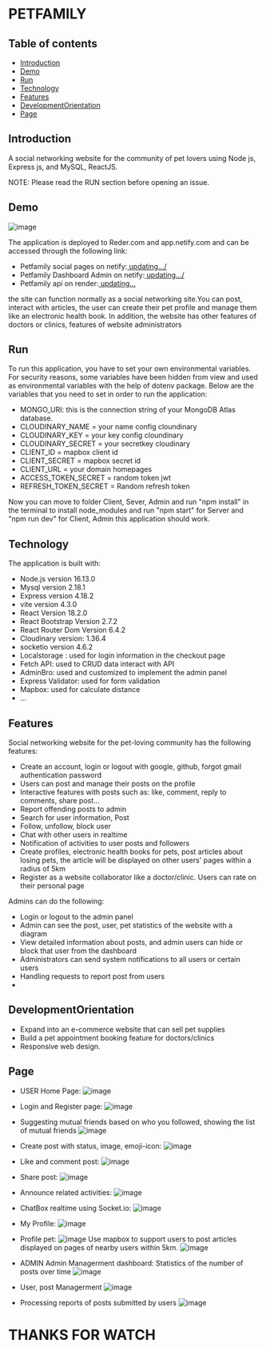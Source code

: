 # PETFAMILY

## Table of contents

- [Introduction](#introduction)
- [Demo](#demo)
- [Run](#run)
- [Technology](#technology)
- [Features](#features)
- [DevelopmentOrientation](#DevelopmentOrientation)
- [Page](#page)


## Introduction

A social networking website for the community of pet lovers  using Node js, Express js, and MySQL, ReactJS.

NOTE: Please read the RUN section before opening an issue.

## Demo

![image](![image](https://github.com/CongChuong1909/petFamily/assets/92925332/da3312c5-0031-48a9-8aed-4201aac6860b)
)

The application is deployed to Reder.com and app.netify.com and can be accessed through the following link:

 - Petfamily social pages on netify:[ updating.../](...)
 - Petfamily Dashboard Admin on netify:[ updating.../](...)
 - Petfamily api on render:[ updating...](...)

the site can function normally as a social networking site.You can post, interact with articles, the user can create their pet profile and manage them like an electronic health book. In addition, the website has other features of doctors or clinics, features of website administrators

## Run

To run this application, you have to set your own environmental variables. For security reasons, some variables have been hidden from view and used as environmental variables with the help of dotenv package. Below are the variables that you need to set in order to run the application:

- MONGO_URI: this is the connection string of your MongoDB Atlas database.
- CLOUDINARY_NAME = your name config cloundinary
- CLOUDINARY_KEY = your key config cloundinary
- CLOUDINARY_SECRET = your secretkey cloudinary
- CLIENT_ID = mapbox client id
- CLIENT_SECRET = mapbox secret id
- CLIENT_URL = your domain homepages
- ACCESS_TOKEN_SECRET = random token jwt
- REFRESH_TOKEN_SECRET = Random refresh token

Now you can move to folder Client, Sever, Admin and run "npm install" in the terminal to install node_modules and run "npm start" for Server and "npm run dev" for Client, Admin this application should work.

## Technology

The application is built with:

- Node.js version 16.13.0
- Mysql version 2.18.1
- Express version 4.18.2
- vite version 4.3.0
- React Version 18.2.0
- React Bootstrap Version 2.7.2
- React Router Dom Version 6.4.2
- Cloudinary version: 1.36.4
- socketio version 4.6.2
- Localstorage : used for login information in the checkout page
- Fetch API: used to CRUD data interact with API
- AdminBro: used and customized to implement the admin panel
- Express Validator: used for form validation
- Mapbox: used for calculate distance
- ...

## Features

Social networking website for the pet-loving community has the following features:

- Create an account, login or logout with google, github, forgot gmail authentication password
- Users can post and manage their posts on the profile
- Interactive features with posts such as: like, comment, reply to comments, share post...
- Report offending posts to admin
- Search for user information, Post
- Follow, unfollow, block user
- Chat with other users in realtime
- Notification of activities to user posts and followers
- Create profiles, electronic health books for pets, post articles about losing pets, the article will be displayed on other users' pages within a radius of 5km
- Register as a website collaborator like a doctor/clinic. Users can rate on their personal page

Admins can do the following:

- Login or logout to the admin panel
- Admin can see the post, user, pet statistics of the website with a diagram
- View detailed information about posts, and admin users can hide or block that user from the dashboard
- Administrators can send system notifications to all users or certain users
- Handling requests to report post from users
- 
## DevelopmentOrientation
- Expand into an e-commerce website that can sell pet supplies
- Build a pet appointment booking feature for doctors/clinics
- Responsive web design.

## Page
- USER
Home Page:
![image](https://github.com/CongChuong1909/petFamily/assets/92925332/2baac466-cf44-403a-a878-1ce170976301)



- Login and Register page:
![image](https://github.com/CongChuong1909/petFamily/assets/92925332/0ab0a5a3-0cd3-48f8-a029-7c8012c5259c)



- Suggesting mutual friends based on who you followed, showing the list of mutual friends
![image](https://github.com/CongChuong1909/petFamily/assets/92925332/10beeac9-0aac-4e51-8cba-00bb60fa02a1)



- Create post with status, image, emoji-icon:
![image](https://github.com/CongChuong1909/petFamily/assets/92925332/0007e089-f97e-4323-85b8-b2bde3016bae)



- Like and comment post:
![image](https://github.com/CongChuong1909/petFamily/assets/92925332/0d5abb61-6338-4c2d-9282-a8376ce465cc)

- Share post:
![image](https://github.com/CongChuong1909/petFamily/assets/92925332/8896f816-03f1-4f21-80b7-e4744b9d4f7f)


- Announce related activities:
![image](https://github.com/CongChuong1909/petFamily/assets/92925332/53d6fece-e698-45a0-b9d9-0c11077f999d)


- ChatBox realtime using Socket.io:
![image](https://github.com/CongChuong1909/petFamily/assets/92925332/43289966-3a4a-45ce-b699-dd28092f96e0)


- My Profile:
![image](https://github.com/CongChuong1909/petFamily/assets/92925332/cde3bc3a-a881-434f-a2d7-eae7091060f3)

- Profile pet: 
![image](https://github.com/CongChuong1909/petFamily/assets/92925332/b03136ed-1ba8-4787-8486-ba4f1695743a)
Use mapbox to support users to post articles displayed on pages of nearby users within 5km.
![image](https://github.com/CongChuong1909/petFamily/assets/92925332/faaf662e-e08c-42d2-a18d-291cf9472884)

- ADMIN
Admin Managerment dashboard: Statistics of the number of posts over time
![image](https://github.com/CongChuong1909/petFamily/assets/92925332/79f84c5c-6308-447c-a339-85a3320b640f)

- User, post Managerment
![image](https://github.com/CongChuong1909/petFamily/assets/92925332/8279d43c-7fc0-4e13-b2c3-b4d71277849d)

- Processing reports of posts submitted by users
![image](https://github.com/CongChuong1909/petFamily/assets/92925332/fa83b374-d843-4f99-87d3-ad8277894696)


# THANKS FOR WATCH
